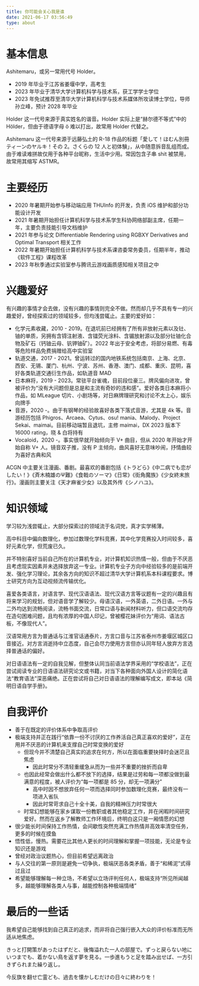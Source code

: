 ```yaml
---
title: 你可能会关心我是谁
date: 2021-06-17 03:56:49
type: about
---
```


# 基本信息

Ashitemaru，或另一常用代号 Holder。

- 2019 年毕业于江苏省姜堰中学，高考生
- 2023 年毕业于清华大学计算机科学与技术系，获工学学士学位
- 2023 年免试推荐至清华大学计算机科学与技术系媒体所攻读博士学位，导师孙立峰，预计 2028 年毕业

Holder 这一代号来源于真实姓名的谐音。Holder 实际上是“赫尔德不等式”中的 Hölder，但由于德语字母 ö 难以打出，故常用 Holder 代替之。

Ashitemaru 这一代号来源于远藤弘土的 R-18 作品的标题「愛して！ほむん別冊ティーンのヤルキ！その 2。さくらの 12 人と初体験」，从中随意拆音乱组而成。由于难读难拼故仅用于各种平台昵称，生活中少用。常因包含子串 shit 被禁用，故常用其缩写 ASTMR。

# 主要经历

- 2020 年暑期开始参与移动端应用 THUInfo 的开发，负责 iOS 维护和部分功能设计开发
- 2021 年暑期开始担任计算机科学与技术系学生科协网络部副主席，任期一年，主要负责技能引导文档维护
- 2021 年参与论文 Differentiable Rendering using RGBXY Derivatives and Optimal Transport 相关工作
- 2022 年暑期开始担任计算机科学与技术系课咨委常务委员，任期半年，推动《软件工程》课程改革
- 2023 年秋季通过实验室参与腾讯云游戏画质感知相关项目之中

# 兴趣爱好

有兴趣的事情才会去做，没有兴趣的事情则完全不做。然而却几乎不具有专一的兴趣爱好，曾经探索过的领域较多，但均浅尝辄止。主要的爱好如：

- 化学元素收藏，2010 - 2019。在退坑前已经拥有了所有非放射元素以及钍、铀的单质，另拥有含锝注射液、含镭荧光涂料、含镅放射源以及部分钍铀化合物及矿石（钙铀云母、钒钾铀矿）。2022 年出于安全考虑，将部分易燃、有毒等危险样品免费捐赠给高中实验室
- 轨道交通，2017 - 2021。曾运转过的国内地铁系统包括南京、上海、北京、西安、无锡、厦门、杭州、宁波、苏州、香港、澳门、成都、重庆、昆明，喜好各类轨道交通衍生作品，如轨道音 MAD
- 日本麻将，2019 - 2023。常驻平台雀魂，目前段位豪三。牌风偏向进攻，曾被评价为“没有大问题但是总是和主流有奇妙的违和感”。爱好各类日本麻将小作品，如 MLeague 切片、小剧场等，对日麻牌理研究和讨论不太上心，娱乐向牌手
- 音游，2020 -。由于有钢琴的经验故喜好各类下落式音游，尤其是 4k 等。音游经历包括 Phigros、Arcaea、Cytus、osu! mania、Malody、Project Sekai、maimai。目前移动端暂且退坑，主修 maimai，DX 2023 版本下 16000 rating，晓 & 白将持有
- Vocaloid，2020 -。事实很早就开始倾向于 V+ 曲目，但从 2020 年开始才开始自称 V+ 人。镜音双子推，没有 P 主倾向，曲风喜好无意味吵闹，抒情曲较为喜好古典和风

ACGN 中主要关注漫画、番剧。最喜欢的番剧包括《トラどら》《中二病でも恋がしたい！》《斉木楠雄のΨ難》《食戟のソーマ》《日常》《街角魔族》《少女終末旅行》。漫画则主要关注《天才麻雀少女》以及其外传《シノハユ》。

# 知识领域

学习较为浅尝辄止，大部分探索过的领域流于名词党，真才实学稀薄。

高中科目中偏向数理化，参加过数理化学科竞赛，其中化学竞赛投入时间较多，喜好元素化学，但荒废已久。

并不特别喜好当前自己所在的计算机专业，对计算机知识热情一般，但由于不厌恶且考虑现实因素并未选择放弃这一专业。计算机专业子方向中经验较多的是前端开发、强化学习理论，其余各方向的知识不超过清华大学计算机系本科课程要求。博士研究方向为互动视频流传输优化。

喜爱各类语言，对语言学、现代汉语语法、现代汉语方言等议题有一定的兴趣且有将来学习的规划，但对语音学了解较少。母语汉语，一外英语，二外日语。一外与二外均达到流畅阅读，流畅书面交流，日常口语与新闻材料听力，但口语交流均存在造句困难问题，且均有浓厚的中国人印记，曾被樱花妹评价为“用词、语法古板，不像现代人”。

汉语常用方言为普通话与江淮官话通泰片，方言口音与江苏省泰州市姜堰区城区口音接近。对方言消逝持中立态度，自己会尽力使用方言但亦认同年轻人放弃方言选择普通话的偏好。

对日语语法有一定的自我见解，但整体认同当前语法学界采用的“学校语法”，正在尝试阅读专业的日语语法研究论文或书籍，对当下各种面向外国人设计的简化语法“教育语法”深恶痛绝。正在尝试将自己对日语语法的理解编写成文，即本站《简明日语自学手册》。

# 自我评价

- 善于在既定的评价体系中争取高评价
- 极端支持并正在践行“依靠一份不讨厌的工作养活自己真正喜欢的爱好”，正在用并不厌恶的计算机来支撑自己时常变换的爱好
    - 但现今并不清楚自己真实的追求在何方，所以在面临重要抉择时会迷茫且焦虑
        - 因此时常分不清轻重缓急从而为一些并不重要的挫折而自卑
    - 也因此经常会做出什么都不放下的选择，结果是过劳和每一项都没做到最满意的程度，被人评价为“每一项都是 85 分，却无一项满分”
        - 高中时因不想放弃任何一项而选择同时参加数理化竞赛，最终没有一项进入省队
        - 因此时常苛求自己十全十美，自我的精神压力时常很大
    - 时常幻想能够在家乡谋取一份教职或者其他稳定工作，并在闲暇时间研究爱好。然而在返乡了解教师工作环境后，终明白这只是一厢情愿的幻想
- 很少能长时间保持工作热情，会间歇性突然充满工作热情并高效率清空任务，更多的时候在摸鱼
- 悟性低，慢热。需要花比其他人更长的时间理解和掌握一项技能，无论是专业知识还是游戏
- 曾经对政治议题热心，但目前希望远离政治
- 与人交往的第一原则是避免一切争执，极端厌恶各类矛盾，善于“和稀泥”式得过且过
- 希望能够理解每一种立场，不希望以立场评判任何人，极端支持“所见所闻越多，越能够理解各类人与事，越能控制各种极端情绪”

# 最后的一些话

我希望自己能够找到自己真正的追求，而非将自己强行嵌入大众的评价标准而无所适从地焦虑。

きっと打開策があったはずだと、後悔溢れた一人の部屋で。ずっと戻らない地にいつまでも、着かない鳥を返す夢を見る。一歩進もうと足を踏み出せば、一方引きずられまた繰り返し。

今反旗を翻せ亡霊ども、過去を懐かしむだけの日々に終わりを！
